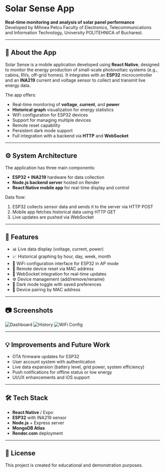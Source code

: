 # Solar Sense App

**Real-time monitoring and analysis of solar panel performance**  
Developed by Mihnea Petcu Faculty of Electronics, Telecommunications and Information Technology, University POLITEHNICA of Bucharest.

---

## 📱 About the App

Solar Sense is a mobile application developed using **React Native**, designed to monitor the energy production of small-scale photovoltaic systems (e.g., cabins, RVs, off-grid homes). It integrates with an **ESP32** microcontroller and an **INA219** current and voltage sensor to collect and transmit live energy data.

The app offers:
- Real-time monitoring of **voltage**, **current**, and **power**
- **Historical graph** visualization for energy statistics
- WiFi configuration for ESP32 devices
- Support for managing multiple devices
- Remote reset capability
- Persistent dark mode support
- Full integration with a backend via **HTTP** and **WebSocket**

---

## ⚙️ System Architecture

The application has three main components:
- **ESP32 + INA219** hardware for data collection
- **Node.js backend server** hosted on Render
- **React Native mobile app** for real-time display and control

Data flow:
1. ESP32 collects sensor data and sends it to the server via HTTP POST
2. Mobile app fetches historical data using HTTP GET
3. Live updates are pushed via WebSocket

---

## 🔧 Features

- 📊 Live data display (voltage, current, power)
- 📈 Historical graphing by hour, day, week, month
- 🔌 WiFi configuration interface for ESP32 in AP mode
- 🔁 Remote device reset via MAC address
- 📡 WebSocket integration for real-time updates
- ⚙️ Device management (add/remove/rename)
- 🌙 Dark mode toggle with saved preferences
- 🔐 Device pairing by MAC address

---

## 📷 Screenshots

![Dashboard](./assets/screens/dashboard.png)
![History](./assets/screens/history.png)
![WiFi Config](./assets/screens/wifi_config.png)

---

## 💡 Improvements and Future Work

- OTA firmware updates for ESP32
- User account system with authentication
- Live data expansion (battery level, grid power, system efficiency)
- Push notifications for offline status or low energy
- UI/UX enhancements and iOS support

---

## 🛠 Tech Stack

- **React Native** / Expo
- **ESP32** with INA219 sensor
- **Node.js** + Express server
- **MongoDB Atlas**
- **Render.com** deployment

---

## 📄 License

This project is created for educational and demonstration purposes.
